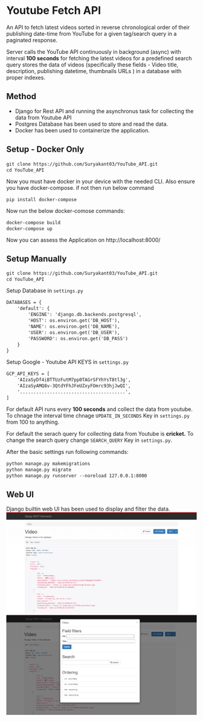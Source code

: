 # Youtube Fetch API

An API to fetch latest videos sorted in reverse chronological order of their publishing date-time from YouTube for a given tag/search query in a paginated response.

Server calls the YouTube API continuously in background (async) with interval **100 seconds** for fetching the latest videos for a predefined search query stores the data of videos (specifically these fields - Video title, description, publishing datetime, thumbnails URLs ) in a database with proper indexes.

## Method

 - Django for Rest API and running the asynchronus task for collecting the data from Youtube API
 - Postgres Database has been used to store and read the data.
 - Docker has been used to containerize the application.

## Setup - Docker Only


    git clone https://github.com/Suryakant03/YouTube_API.git
    cd YouTube_API

Now you must have docker in your device with the needed CLI. Also ensure you have docker-compose.
if not then run below command

    pip install docker-compose

Now run the below docker-comose commands:

    docker-compose build
    docker-compose up

Now you can assess the Application on http://localhost:8000/
    

## Setup Manually


    git clone https://github.com/Suryakant03/YouTube_API.git
    cd YouTube_API

Setup Database in  `settings.py`

    DATABASES = {
	    'default': {
		    'ENGINE': 'django.db.backends.postgresql',
		    'HOST': os.environ.get('DB_HOST'),
		    'NAME': os.environ.get('DB_NAME'),
		    'USER': os.environ.get('DB_USER'),
		    'PASSWORD': os.environ.get('DB_PASS')
	    }
    }

Setup Google - Youtube API KEYS in `settings.py`


    GCP_API_KEYS = [
	    'AIzaSyDf4iBTTUzFutM7pp0TAGrSFYhYsT8tl3g',
	    'AIzaSyAMQ8v-3QtdYFhJFeUZxyFOmrc93hjJwQI',
	    '.......................................',
    ]

For default API runs every **100 seconds** and collect the data from youtube. To chnage the interval time chnage `UPDATE_IN_SECONDS` Key in `settings.py` from 100 to anything.

For default the serach query for collecting data from Youtube is **cricket.** To change the search query change `SEARCH_QUERY` Key in `settings.py`.

After the basic settings run following commands:

    python manage.py makemigrations
    python manage.py migrate
    python manage.py runserver --noreload 127.0.0.1:8000



## Web UI

Django builtin web UI has been used to display and filter the data. 
![Basic Dashboard to display data](https://github.com/Suryakant03/YouTube_API/blob/main/images/dashboard.png)
![Basic Dashboard Filters](https://github.com/Suryakant03/YouTube_API/blob/main/images/dashboard_filters.png)
